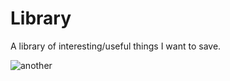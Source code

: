# Library

A library of interesting/useful things I want to save.

![another](https://user-images.githubusercontent.com/586779/127696828-04c8b27e-0a99-4712-8a4f-13fd95db580a.jpg)

